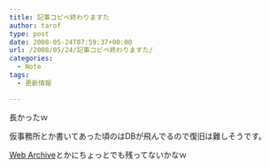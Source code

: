 ```yaml
---
title: 記事コピペ終わりますた
author: tarof
type: post
date: 2008-05-24T07:59:37+00:00
url: /2008/05/24/記事コピペ終わりますた/
categories:
  - Note
tags:
  - 更新情報

---
```

長かったｗ

仮事務所とか書いてあった頃のはDBが飛んでるので復旧は難しそうです。

[Web Archive][1]とかにちょっとでも残ってないかなｗ

 [1]: http://web.archive.org/